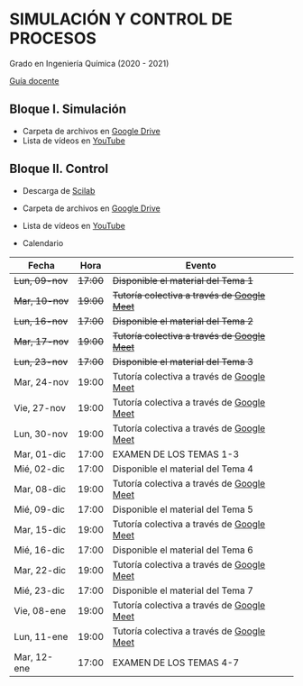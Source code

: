 # SIMULACIÓN Y CONTROL DE PROCESOS

 Grado en Ingeniería Química (2020 - 2021)
 
 [Guía docente](https://iquimica.ugr.es/sites/departamentos_files/departamentos_iquimica/public/inline-files/2020-21_220_11_41_Simulacion_Control_Procesos.pdf)


## Bloque I. Simulación

* Carpeta de archivos en [Google Drive](https://drive.google.com/drive/folders/1f5oBHUeEjwEuv7M8pTJEIiroGQr25Cw-) 
* Lista de vídeos en [YouTube](https://www.youtube.com/playlist?list=PLY7KaFBcCn-wRBAF-B86bEeSPU6pb234r)


## Bloque II. Control

* Descarga de [Scilab](http://www.scilab.org/)

* Carpeta de archivos en [Google Drive](https://drive.google.com/drive/folders/1TDeQDHIm9rNvplCiOlR4Mp-uJupkcyGd) 

* Lista de vídeos en [YouTube](https://www.youtube.com/playlist?list=PLh3F9fU7h8w3jyU5WFMaUnO8hIjd5mght)

* Calendario

Fecha       | Hora  | Evento
----------- | ----- | -------------
~~Lun, 09-nov~~ | ~~17:00~~ | ~~Disponible el material del Tema 1~~
~~Mar, 10-nov~~ | ~~19:00~~ | ~~Tutoría colectiva a través de [Google Meet](https://meet.google.com/rzw-gnwt-wmh)~~
~~Lun, 16-nov~~ | ~~17:00~~ | ~~Disponible el material del Tema 2~~
~~Mar, 17-nov~~ | ~~19:00~~ | ~~Tutoría colectiva a través de [Google Meet](https://meet.google.com/rzw-gnwt-wmh)~~
~~Lun, 23-nov~~ | ~~17:00~~ | ~~Disponible el material del Tema 3~~
Mar, 24-nov | 19:00 | Tutoría colectiva a través de [Google Meet](https://meet.google.com/rzw-gnwt-wmh)
Vie, 27-nov | 19:00 | Tutoría colectiva a través de [Google Meet](https://meet.google.com/rzw-gnwt-wmh)
Lun, 30-nov | 19:00 | Tutoría colectiva a través de [Google Meet](https://meet.google.com/rzw-gnwt-wmh)
Mar, 01-dic | 17:00 | EXAMEN DE LOS TEMAS 1-3
Mié, 02-dic | 17:00 | Disponible el material del Tema 4
Mar, 08-dic | 19:00 | Tutoría colectiva a través de [Google Meet](https://meet.google.com/rzw-gnwt-wmh)
Mié, 09-dic | 17:00 | Disponible el material del Tema 5
Mar, 15-dic | 19:00 | Tutoría colectiva a través de [Google Meet](https://meet.google.com/rzw-gnwt-wmh)
Mié, 16-dic | 17:00 | Disponible el material del Tema 6
Mar, 22-dic | 19:00 | Tutoría colectiva a través de [Google Meet](https://meet.google.com/rzw-gnwt-wmh)
Mié, 23-dic | 17:00 | Disponible el material del Tema 7
Vie, 08-ene | 19:00 | Tutoría colectiva a través de [Google Meet](https://meet.google.com/rzw-gnwt-wmh)
Lun, 11-ene | 19:00 | Tutoría colectiva a través de [Google Meet](https://meet.google.com/rzw-gnwt-wmh)
Mar, 12-ene | 17:00 | EXAMEN DE LOS TEMAS 4-7
